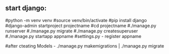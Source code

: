 ## start django:
#python -m venv venv
#source venv/bin/activate
#pip install django
#django-admin startproject projectname
#cd projectname
#./manage.py runserver
#./manage.py migrate
#./manage.py createsuperuser
#./manage.py startapp appname
#settings.py - register appname

#after cteating Models - ./manage.py makemigrations | ./manage.py migrate
